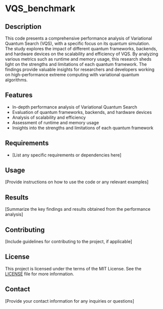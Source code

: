 # VQS_benchmark

## Description
This code presents a comprehensive performance analysis of Variational Quantum Search (VQS), with a specific focus on its quantum simulation. The study explores the impact of different quantum frameworks, backends, and hardware devices on the scalability and efficiency of VQS. By analyzing various metrics such as runtime and memory usage, this research sheds light on the strengths and limitations of each quantum framework. The findings provide valuable insights for researchers and developers working on high-performance extreme computing with variational quantum algorithms.

## Features
- In-depth performance analysis of Variational Quantum Search
- Evaluation of quantum frameworks, backends, and hardware devices
- Analysis of scalability and efficiency
- Assessment of runtime and memory usage
- Insights into the strengths and limitations of each quantum framework

## Requirements
- [List any specific requirements or dependencies here]

## Usage
[Provide instructions on how to use the code or any relevant examples]

## Results
[Summarize the key findings and results obtained from the performance analysis]

## Contributing
[Include guidelines for contributing to the project, if applicable]

## License
This project is licensed under the terms of the MIT License. See the [LICENSE](LICENSE) file for more information.

## Contact
[Provide your contact information for any inquiries or questions]

